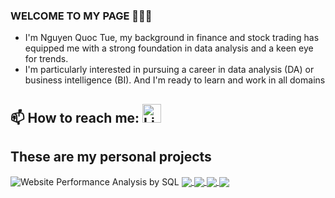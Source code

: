 ### WELCOME TO MY PAGE 👋👋👋
- I'm Nguyen Quoc Tue, my background in finance and stock trading has equipped me with a strong foundation in data analysis and a keen eye for trends.         
- I'm particularly interested in pursuing a career in data analysis (DA) or business intelligence (BI). And I'm ready to learn and work in all domains
## 📫 How to reach me: <a href="https://www.linkedin.com/in/quoc-tue-nguyen-013b14258/"><img src="https://img.freepik.com/premium-vector/linkedin-logo_578229-227.jpg" alt="LinkedIn" style="width: 30px; height: 30px;"></a>

## These are my personal projects


<a href="https://github.com/Duke-Analyst/Website-Performance-Analysis-by-SQL" target="_blank" style="text-decoration: none;">
  <img align="center" src="https://github-readme-stats.vercel.app/api/pin/?username=Duke-Analyst&repo=Website-Performance-Analysis-by-SQL&theme=radical" alt="Website Performance Analysis by SQL" />
</a>


<a href="https://github.com/Duke-Analyst/RFM-Analysis-">
  <!-- Change the `github-readme-stats.anuraghazra1.vercel.app` to `github-readme-stats.vercel.app`  -->
  <img align="center" src="https://github-readme-stats.anuraghazra1.vercel.app/api/pin/?username=Duke-Analyst&repo=RFM-Analysis-&theme=merko" />
</a>

<a href="https://github.com/Duke-Analyst/Market-Expansion-Strategies">
  <!-- Change the `github-readme-stats.anuraghazra1.vercel.app` to `github-readme-stats.vercel.app`  -->
  <img align="center" src="https://github-readme-stats.anuraghazra1.vercel.app/api/pin/?username=Duke-Analyst&repo=Market-Expansion-Strategies&theme=gruvbox" />
</a>    

<a href="https://github.com/Duke-Analyst/Retail-Strategy-Bach-Hoa-Xanh-vs-Winmart">
  <!-- Change the `github-readme-stats.anuraghazra1.vercel.app` to `github-readme-stats.vercel.app`  -->
  <img align="center" src="https://github-readme-stats.anuraghazra1.vercel.app/api/pin/?username=Duke-Analyst&repo=Retail-Strategy-Bach-Hoa-Xanh-vs-Winmart&theme=dark" />
</a>

<a href="https://github.com/Duke-Analyst/Customer-Insight-Dashboard">
  <!-- Change the `github-readme-stats.anuraghazra1.vercel.app` to `github-readme-stats.vercel.app`  -->
  <img align="center" src="https://github-readme-stats.anuraghazra1.vercel.app/api/pin/?username=Duke-Analyst&repo=Customer-Insight-Dashboard&theme=highcontrast" />
</a>

<!-- Themes: radical,merko,gruvbox,dark,onedark,cobalt,synthwave,highcontrast,dracula,


